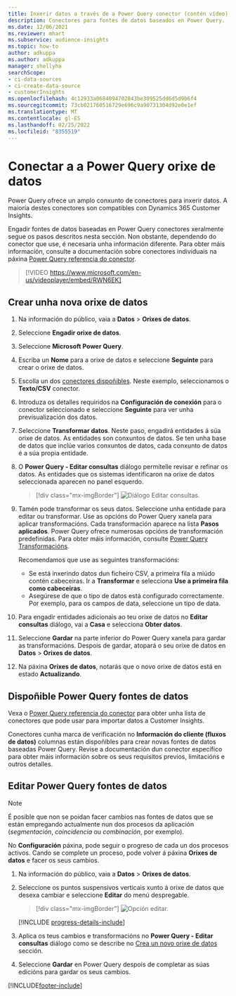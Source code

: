 ```yaml
---
title: Inxerir datos a través de a Power Query conector (contén vídeo)
description: Conectores para fontes de datos baseados en Power Query.
ms.date: 12/06/2021
ms.reviewer: mhart
ms.subservice: audience-insights
ms.topic: how-to
author: adkuppa
ms.author: adkuppa
manager: shellyha
searchScope:
- ci-data-sources
- ci-create-data-source
- customerInsights
ms.openlocfilehash: 4c12933a0684094702843be309525dd6d5d9b6f4
ms.sourcegitcommit: 73cb021760516729e696c9a90731304d92e0e1ef
ms.translationtype: MT
ms.contentlocale: gl-ES
ms.lasthandoff: 02/25/2022
ms.locfileid: "8355519"
---
```

# <a name="connect-to-a-power-query-data-source"></a>Conectar a a Power Query orixe de datos

Power Query ofrece un amplo conxunto de conectores para inxerir datos. A maioría destes conectores son compatibles con Dynamics 365 Customer Insights. 

Engadir fontes de datos baseadas en Power Query conectores xeralmente segue os pasos descritos nesta sección. Non obstante, dependendo do conector que use, é necesaria unha información diferente. Para obter máis información, consulte a documentación sobre conectores individuais na páxina [Power Query referencia do conector](/power-query/connectors/).

> [!VIDEO https://www.microsoft.com/en-us/videoplayer/embed/RWN6EK]

## <a name="create-a-new-data-source"></a>Crear unha nova orixe de datos

1. Na información do público, vaia a **Datos** > **Orixes de datos**.

1. Seleccione **Engadir orixe de datos**.

1. Seleccione **Microsoft Power Query**.

1. Escriba un **Nome** para a orixe de datos e seleccione **Seguinte** para crear o orixe de datos.

1. Escolla un dos [conectores dispoñibles](#available-power-query-data-sources). Neste exemplo, seleccionamos o **Texto/CSV** conector.

1. Introduza os detalles requiridos na **Configuración de conexión** para o conector seleccionado e seleccione **Seguinte** para ver unha previsualización dos datos.

1. Seleccione **Transformar datos**. Neste paso, engadirá entidades á súa orixe de datos. As entidades son conxuntos de datos. Se ten unha base de datos que inclúe varios conxuntos de datos, cada conxunto de datos é a súa propia entidade.

1. O **Power Query - Editar consultas** diálogo permítelle revisar e refinar os datos. As entidades que os sistemas identificaron na orixe de datos seleccionada aparecen no panel esquerdo.

   > [!div class="mx-imgBorder"]
   > ![Diálogo Editar consultas.](media/data-manager-configure-edit-queries.png "Editar diálogo de consultas")

1. Tamén pode transformar os seus datos. Seleccione unha entidade para editar ou transformar. Use as opcións do Power Query xanela para aplicar transformacións. Cada transformación aparece na lista **Pasos aplicados**. Power Query ofrece numerosas opcións de transformación predefinidas. Para obter máis información, consulte [Power Query Transformacións](/power-query/power-query-what-is-power-query#transformations).

   Recomendamos que use as seguintes transformacións:

   - Se está inxerindo datos dun ficheiro CSV, a primeira fila a miúdo contén cabeceiras. Ir a **Transformar** e selecciona **Use a primeira fila como cabeceiras**.
   - Asegúrese de que o tipo de datos está configurado correctamente. Por exemplo, para os campos de data, seleccione un tipo de data.

1. Para engadir entidades adicionais ao teu orixe de datos no **Editar consultas** diálogo, vai a **Casa** e selecciona **Obter datos**.

1. Seleccione **Gardar** na parte inferior do Power Query xanela para gardar as transformacións. Despois de gardar, atopará o seu orixe de datos en **Datos** > **Orixes de datos**.

1. Na páxina **Orixes de datos**, notarás que o novo orixe de datos está en estado **Actualizando**.

## <a name="available-power-query-data-sources"></a>Dispoñible Power Query fontes de datos

Vexa o [Power Query referencia do conector](/power-query/connectors/) para obter unha lista de conectores que pode usar para importar datos a Customer Insights. 

Conectores cunha marca de verificación no **Información do cliente (fluxos de datos)** columnas están dispoñibles para crear novas fontes de datos baseadas Power Query. Revise a documentación dun conector específico para obter máis información sobre os seus requisitos previos, limitacións e outros detalles.

## <a name="edit-power-query-data-sources"></a>Editar Power Query fontes de datos

> [!NOTE]
> É posible que non se poidan facer cambios nas fontes de datos que se están empregando actualmente nun dos procesos da aplicación (*segmentación*, *coincidencia* ou *combinación*, por exemplo). 
>
> No **Configuración** páxina, pode seguir o progreso de cada un dos procesos activos. Cando se complete un proceso, pode volver á páxina **Orixes de datos** e facer os seus cambios.

1. Na información do público, vaia a **Datos** > **Orixes de datos**.

2. Seleccione os puntos suspensivos verticais xunto á orixe de datos que desexa cambiar e seleccione **Editar** do menú despregable.

   > [!div class="mx-imgBorder"]
   > ![Opción editar.](media/edit-option-data-sources.png "Editar opción")

   [!INCLUDE [progress-details-include](../includes/progress-details-pane.md)]
   
3. Aplica os teus cambios e transformacións no **Power Query - Editar consultas** diálogo como se describe no [Crea un novo orixe de datos](#create-a-new-data-source) sección.

4. Seleccione **Gardar** en Power Query despois de completar as súas edicións para gardar os seus cambios.


[!INCLUDE[footer-include](../includes/footer-banner.md)]
